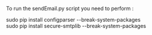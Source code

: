To run the sendEmail.py script you need to perform : 

sudo pip install configparser --break-system-packages\
sudo pip install secure-smtplib --break-system-packages
